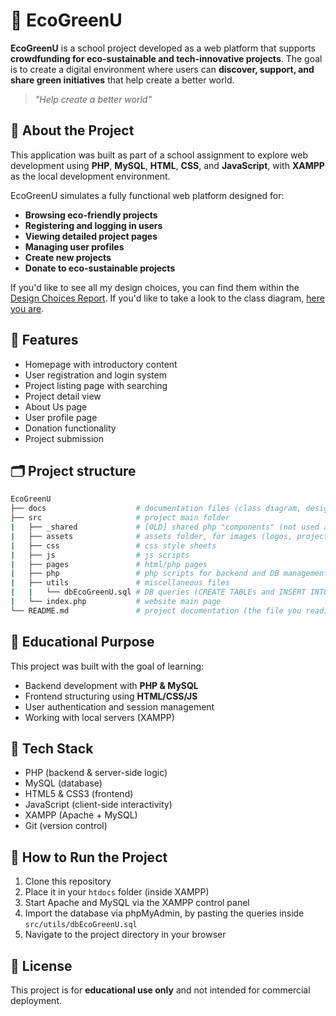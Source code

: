 # 🌱 EcoGreenU
**EcoGreenU** is a school project developed as a web platform that supports **crowdfunding for eco-sustainable and tech-innovative projects**. The goal is to create a digital environment where users can **discover, support, and share green initiatives** that help create a better world.

> _"Help create a better world"_


## 📘 About the Project
This application was built as part of a school assignment to explore web development using **PHP**, **MySQL**, **HTML**, **CSS**, and **JavaScript**, with **XAMPP** as the local development environment.

EcoGreenU simulates a fully functional web platform designed for:
- **Browsing eco-friendly projects**
- **Registering and logging in users**
- **Viewing detailed project pages**
- **Managing user profiles**
- **Create new projects**
- **Donate to eco-sustainable projects**

If you'd like to see all my design choices, you can find them within the [Design Choices Report](docs/design-choises-report.md).
If you'd like to take a look to the class diagram, [here you are](docs/class-diagram.md).


## 🔧 Features
- Homepage with introductory content
- User registration and login system
- Project listing page with searching
- Project detail view
- About Us page
- User profile page
- Donation functionality
- Project submission


## 🗂️ Project structure
```bash
EcoGreenU
├── docs                    # documentation files (class diagram, design choises report, etc.)
├── src                     # project main folder
|   ├── _shared             # [OLD] shared php "components" (not used anymore)
|   ├── assets              # assets folder, for images (logos, project thumbnail, etc.)
|   ├── css                 # css style sheets
|   ├── js                  # js scripts
|   ├── pages               # html/php pages
|   ├── php                 # php scripts for backend and DB management
|   ├── utils               # miscellaneous files
|   |   └── dbEcoGreenU.sql # DB queries (CREATE TABLEs and INSERT INTOs)
|   └── index.php           # website main page
└── README.md               # project documentation (the file you reading right now)
```


## 🧠 Educational Purpose
This project was built with the goal of learning:
- Backend development with **PHP & MySQL**
- Frontend structuring using **HTML/CSS/JS**
- User authentication and session management
- Working with local servers (XAMPP)


## 🧩 Tech Stack
- PHP (backend & server-side logic)
- MySQL (database)
- HTML5 & CSS3 (frontend)
- JavaScript (client-side interactivity)
- XAMPP (Apache + MySQL)
- Git (version control)


## 🚀 How to Run the Project
1. Clone this repository
2. Place it in your `htdocs` folder (inside XAMPP)
3. Start Apache and MySQL via the XAMPP control panel
4. Import the database via phpMyAdmin, by pasting the queries inside `src/utils/dbEcoGreenU.sql`
5. Navigate to the project directory in your browser


## 📃 License
This project is for **educational use only** and not intended for commercial deployment.